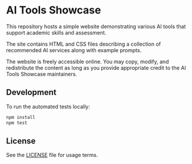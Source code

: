 # AI Tools Showcase

This repository hosts a simple website demonstrating various AI tools that support academic skills and assessment.

The site contains HTML and CSS files describing a collection of recommended AI services along with example prompts.

The website is freely accessible online. You may copy, modify, and redistribute the content as long as you provide appropriate credit to the AI Tools Showcase maintainers.

## Development

To run the automated tests locally:

```sh
npm install
npm test
```

## License

See the [LICENSE](LICENSE) file for usage terms.
